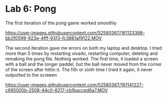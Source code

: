 # Lab 6: Pong

The first iteration of the pong game worked smoothly 

https://user-images.githubusercontent.com/52580367/161123388-bb2f0599-923e-4fff-93f3-fc3881af9122.MOV

The second iteration gave me errors on both my laptop and desktop. I tried more than 5 times by restarting vivado, restarting computer, deleting and remaking the pong file. Nothing worked. The first time, it loaded a screen with a ball and the longer paddel, but the ball never moved from the corner of the screen after hittin it. The fith or sixth time I tried it again, it never outputted to the screeen 



https://user-images.githubusercontent.com/52580367/161141227-c695005b-2508-44c0-8217-cb1bacced6a7.MOV


